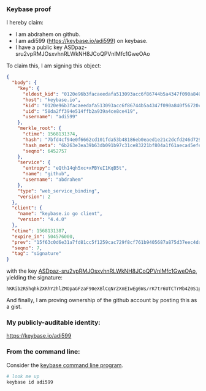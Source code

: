 ### Keybase proof

I hereby claim:

  * I am abdrahem on github.
  * I am adi599 (https://keybase.io/adi599) on keybase.
  * I have a public key ASDpaz-sru2vpRMJOsxvhnRLWkNH8JCoQPVnIMfc1GweOAo

To claim this, I am signing this object:

```json
{
  "body": {
    "key": {
      "eldest_kid": "0120e96b3facaeedafa513093acc6f86744b5a4347f090a840f56720c7dcd46c1e380a",
      "host": "keybase.io",
      "kid": "0120e96b3facaeedafa513093acc6f86744b5a4347f090a840f56720c7dcd46c1e380a",
      "uid": "58da2ff394e514ffb2a939a4ce8ce419",
      "username": "adi599"
    },
    "merkle_root": {
      "ctime": 1568131374,
      "hash": "7bfd4cf94e0f6662cd101fda53b48186eb0eaed1e21c2dcfd246d7295667118370a4f6e0eb1e74ef4b019cf7cf5a1c4a1617a9d5557b28b2ca73794692973ea2",
      "hash_meta": "6b263e3ea39b63db091b97c31ce83221bf804a1f61aeca45efed1925e2c0e906",
      "seqno": 6452757
    },
    "service": {
      "entropy": "eQth14qh5xc+xPBYeI1KqB5t",
      "name": "github",
      "username": "abdrahem"
    },
    "type": "web_service_binding",
    "version": 2
  },
  "client": {
    "name": "keybase.io go client",
    "version": "4.4.0"
  },
  "ctime": 1568131387,
  "expire_in": 504576000,
  "prev": "15f63c0d6e31a7fd81cc5f1259cac729f8cf761b9405687a875d37eec4da1f4a",
  "seqno": 7,
  "tag": "signature"
}
```

with the key [ASDpaz-sru2vpRMJOsxvhnRLWkNH8JCoQPVnIMfc1GweOAo](https://keybase.io/adi599), yielding the signature:

```
hKRib2R5hqhkZXRhY2hlZMOpaGFzaF90eXBlCqNrZXnEIwEg6Ws/rK7tr6UTCTrMb4Z0S1pDR/CQqED1ZyDH3NRsHjgKp3BheWxvYWTESpcCB8QgFfY8DW4xp/2BzF8SWcrHKfjPdhuUBWh6h1037sTaH0rEIN/JUPmAs3XyhoZDKxyCXhmGGdSzyDsr4vDMtKfleitLAgHCo3NpZ8RAZAmk/TWhJLRfUqI6l0zNsT1NB/CHdN6ImmFuVBqycdCewWrCq1sZ5pjMcFd+wGP/gFNBKE+fsz1+NI8fPtJwDqhzaWdfdHlwZSCkaGFzaIKkdHlwZQildmFsdWXEIDi9cKpNQ0Klny7btw7gQiKH06fHzeR4WkZ4wYj18CVho3RhZ80CAqd2ZXJzaW9uAQ==

```

And finally, I am proving ownership of the github account by posting this as a gist.

### My publicly-auditable identity:

https://keybase.io/adi599

### From the command line:

Consider the [keybase command line program](https://keybase.io/download).

```bash
# look me up
keybase id adi599
```

